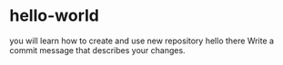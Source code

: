 # hello-world
you will learn how to create and use new repository
hello there
Write a commit message that describes your changes.
